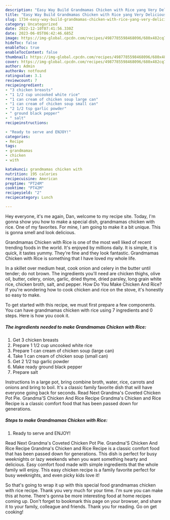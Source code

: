 ```yaml
---
description: "Easy Way Build Grandmamas Chicken with Rice yang Very Delicious"
title: "Easy Way Build Grandmamas Chicken with Rice yang Very Delicious"
slug: 1734-easy-way-build-grandmamas-chicken-with-rice-yang-very-delicious
category: Uncategorized
date: 2022-12-10T07:41:56.330Z
date: 2023-06-05T06:42:46.685Z
image: https://img-global.cpcdn.com/recipes/4987785598468096/680x482cq70/grandmamas-chicken-with-rice-recipe-main-photo.jpg
hideToc: false
enableToc: true
enableTocContent: false
thumbnail: https://img-global.cpcdn.com/recipes/4987785598468096/680x482cq70/grandmamas-chicken-with-rice-recipe-main-photo.jpg
cover: https://img-global.cpcdn.com/recipes/4987785598468096/680x482cq70/grandmamas-chicken-with-rice-recipe-main-photo.jpg
author: Admin
authorAv: notfound
ratingvalue: 3.1
reviewcount: 7
recipeingredient:
- "3 chicken breasts"
- "1 1/2 cup uncooked white rice"
- "1 can cream of chicken soup large can"
- "1 can cream of chicken soup small can"
- "2 1/2 tsp garlic powder"
- " ground black pepper"
- " salt"
recipeinstructions:

- "Ready to serve and ENJOY!"
categories:
- Recipe
tags:
- grandmamas
- chicken
- with

katakunci: grandmamas chicken with 
nutrition: 195 calories
recipecuisine: American
preptime: "PT24M"
cooktime: "PT42M"
recipeyield: "2"
recipecategory: Lunch

---
```



Hey everyone, it's me again, Dan, welcome to my recipe site. Today, I'm gonna show you how to make a special dish, grandmamas chicken with rice. One of my favorites. For mine, I am going to make it a bit unique. This is gonna smell and look delicious.

Grandmamas Chicken with Rice is one of the most well liked of recent trending foods in the world. It's enjoyed by millions daily. It is simple, it is quick, it tastes yummy. They're fine and they look fantastic. Grandmamas Chicken with Rice is something that I have loved my whole life.

In a skillet over medium heat, cook onion and celery in the butter until tender; do not brown. The ingredients you&#39;ll need are chicken thighs, olive oil, butter, celery, onion, garlic, dried thyme, dried parsley, long grain white rice, chicken broth, salt, and pepper. How Do You Make Chicken And Rice? If you&#39;re wondering how to cook chicken and rice on the stove, it&#39;s honestly so easy to make.


To get started with this recipe, we must first prepare a few components. You can have grandmamas chicken with rice using 7 ingredients and 0 steps. Here is how you cook it.

<!--inarticleads1-->

##### The ingredients needed to make Grandmamas Chicken with Rice:

1. Get 3 chicken breasts
1. Prepare 1 1/2 cup uncooked white rice
1. Prepare 1 can cream of chicken soup (large can)
1. Take 1 can cream of chicken soup (small can)
1. Get 2 1/2 tsp garlic powder
1. Make ready  ground black pepper
1. Prepare  salt


Instructions In a large pot, bring combine broth, water, rice, carrots and onions and bring to boil. It&#39;s a classic family favorite dish that will have everyone going back for seconds. Read Next Grandma&#39;s Coveted Chicken Pot Pie. Grandma&#39;S Chicken And Rice Recipe Grandma&#39;s Chicken and Rice Recipe is a classic comfort food that has been passed down for generations. 

<!--inarticleads2-->

##### Steps to make Grandmamas Chicken with Rice:


1. Ready to serve and ENJOY!

Read Next Grandma&#39;s Coveted Chicken Pot Pie. Grandma&#39;S Chicken And Rice Recipe Grandma&#39;s Chicken and Rice Recipe is a classic comfort food that has been passed down for generations. This dish is perfect for busy weeknights or lazy weekends when you want something hearty and delicious. Easy comfort food made with simple ingredients that the whole family will enjoy. This easy chicken recipe is a family favorite perfect for busy weeknights, and even picky kids love it! 

So that's going to wrap it up with this special food grandmamas chicken with rice recipe. Thank you very much for your time. I'm sure you can make this at home. There's gonna be more interesting food at home recipes coming up. Don't forget to bookmark this page on your browser, and share it to your family, colleague and friends. Thank you for reading. Go on get cooking!

